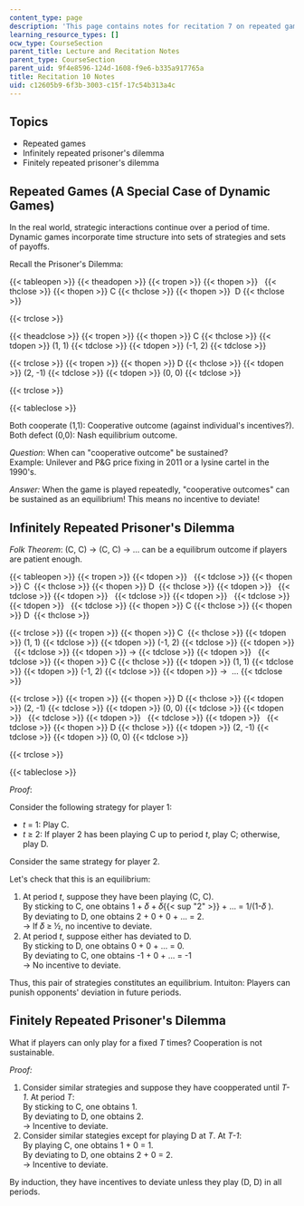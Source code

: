 ```yaml
---
content_type: page
description: 'This page contains notes for recitation 7 on repeated games. '
learning_resource_types: []
ocw_type: CourseSection
parent_title: Lecture and Recitation Notes
parent_type: CourseSection
parent_uid: 9f4e8596-124d-1608-f9e6-b335a917765a
title: Recitation 10 Notes
uid: c12605b9-6f3b-3003-c15f-17c54b313a4c
---
```


Topics
------

*   Repeated games
*   Infinitely repeated prisoner's dilemma
*   Finitely repeated prisoner's dilemma 

Repeated Games (A Special Case of Dynamic Games)
------------------------------------------------

In the real world, strategic interactions continue over a period of time. Dynamic games incorporate time structure into sets of strategies and sets of payoffs. 

Recall the Prisoner's Dilemma:

{{< tableopen >}}
{{< theadopen >}}
{{< tropen >}}
{{< thopen >}}
 
{{< thclose >}}
{{< thopen >}}
C
{{< thclose >}}
{{< thopen >}}
 D
{{< thclose >}}

{{< trclose >}}

{{< theadclose >}}
{{< tropen >}}
{{< thopen >}}
C
{{< thclose >}}
{{< tdopen >}}
(1, 1)
{{< tdclose >}}
{{< tdopen >}}
(-1, 2)
{{< tdclose >}}

{{< trclose >}}
{{< tropen >}}
{{< thopen >}}
D
{{< thclose >}}
{{< tdopen >}}
(2, -1)
{{< tdclose >}}
{{< tdopen >}}
(0, 0)
{{< tdclose >}}

{{< trclose >}}

{{< tableclose >}}

Both cooperate (1,1): Cooperative outcome (against individual's incentives?).  
Both defect (0,0): Nash equilibrium outcome.

_Question_: When can "cooperative outcome" be sustained?  
Example: Unilever and P&G price fixing in 2011 or a lysine cartel in the 1990's.

_Answer:_ When the game is played repeatedly, "cooperative outcomes" can be sustained as an equilibrium! This means no incentive to deviate!

Infinitely Repeated Prisoner's Dilemma
--------------------------------------

_Folk Theorem_: (C, C) → (C, C) → ... can be a equilibrum outcome if players are patient enough. 

{{< tableopen >}}
{{< tropen >}}
{{< tdopen >}}
 
{{< tdclose >}}
{{< thopen >}}
C 
{{< thclose >}}
{{< thopen >}}
D 
{{< thclose >}}
{{< tdopen >}}
 
{{< tdclose >}}
{{< tdopen >}}
 
{{< tdclose >}}
{{< tdopen >}}
 
{{< tdclose >}}
{{< tdopen >}}
 
{{< tdclose >}}
{{< thopen >}}
C
{{< thclose >}}
{{< thopen >}}
D 
{{< thclose >}}

{{< trclose >}}
{{< tropen >}}
{{< thopen >}}
C 
{{< thclose >}}
{{< tdopen >}}
(1, 1)
{{< tdclose >}}
{{< tdopen >}}
(-1, 2)
{{< tdclose >}}
{{< tdopen >}}
 
{{< tdclose >}}
{{< tdopen >}}
→
{{< tdclose >}}
{{< tdopen >}}
 
{{< tdclose >}}
{{< thopen >}}
C
{{< thclose >}}
{{< tdopen >}}
(1, 1)
{{< tdclose >}}
{{< tdopen >}}
(-1, 2)
{{< tdclose >}}
{{< tdopen >}}
→  ...
{{< tdclose >}}

{{< trclose >}}
{{< tropen >}}
{{< thopen >}}
D
{{< thclose >}}
{{< tdopen >}}
(2, -1)
{{< tdclose >}}
{{< tdopen >}}
(0, 0)
{{< tdclose >}}
{{< tdopen >}}
 
{{< tdclose >}}
{{< tdopen >}}
 
{{< tdclose >}}
{{< tdopen >}}
 
{{< tdclose >}}
{{< thopen >}}
D
{{< thclose >}}
{{< tdopen >}}
(2, -1)
{{< tdclose >}}
{{< tdopen >}}
(0, 0)
{{< tdclose >}}

{{< trclose >}}

{{< tableclose >}}

_Proof_:

Consider the following strategy for player 1:

*   _t_ = 1: Play C.
*   _t_ ≥ 2: If player 2 has been playing C up to period _t_, play C; otherwise, play D.

Consider the same strategy for player 2. 

Let's check that this is an equilibrium:

1.  At period _t_, suppose they have been playing (C, C).  
    By sticking to C, one obtains 1 + 𝛿 + 𝛿{{< sup "2" >}} + ... = 1/(1-𝛿 ).  
    By deviating to D, one obtains 2 + 0 + 0 + ... = 2.  
    → If 𝛿 ≥ ½, no incentive to deviate.
2.  At period _t_, suppose either has deviated to D.  
    By sticking to D, one obtains 0 + 0 + ... = 0.  
    By deviating to C, one obtains -1 + 0 + ... = -1  
    → No incentive to deviate. 

Thus, this pair of strategies constitutes an equilibrium. Intuiton: Players can punish opponents' deviation in future periods. 

Finitely Repeated Prisoner's Dilemma
------------------------------------

What if players can only play for a fixed _T_ times? Cooperation is not sustainable.

_Proof:_

1.  Consider similar strategies and suppose they have coopperated until _T-1_. At period _T_:  
    By sticking to C, one obtains 1.  
    By deviating to D, one obtains 2.   
    → Incentive to deviate.
2.  Consider similar stategies except for playing D at _T_. At _T-1_:  
    By playing C, one obtains 1 + 0 = 1.  
    By deviating to D, one obtains 2 + 0 = 2.  
    → Incentive to deviate.

By induction, they have incentives to deviate unless they play (D, D) in all periods.